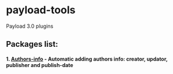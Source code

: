 # payload-tools

Payload 3.0 plugins

## Packages list:

#### 1. [Authors-info](packages/authors-info/) - Automatic adding authors info: creator, updator, publisher and publish-date
